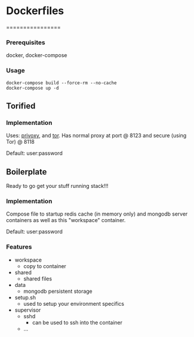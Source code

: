 # Dockerfiles
================
### Prerequisites
docker, docker-compose

### Usage
```
docker-compose build --force-rm --no-cache
docker-compose up -d
```

## Torified

### Implementation

Uses: [privoxy](https://www.privoxy.org/), and [tor](https://www.torproject.org/).  Has normal proxy at port @ 8123 and secure (using Tor) @ 8118

Default: user:password

## Boilerplate

Ready to go get your stuff running stack!!!

### Implementation
Compose file to startup redis cache (in memory only) and mongodb server containers as well as this "workspace" container.

Default: user:password

### Features
- workspace
  - copy to container
- shared
  - shared files
- data
  - mongodb persistent storage
- setup.sh
  - used to setup your environment specifics
- supervisor
  - sshd
    -  can be used to ssh into the container
  - ...

